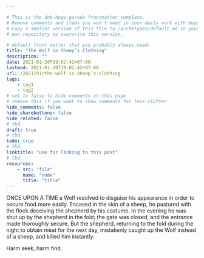 ```yaml
---

# This is the dnb-hugo-garuda frontmatter template. 
# Remove comments and items you won't need in your daily work with Hugo.
# Copy a smaller version of this file to /archetypes/default.md in your
# own repository to overwrite this version.

# default front matter that you probably always need:
title: "The Wolf in Sheep’s Clothing"
description: ""
date: 2021-01-20T19:02:42+07:00
lastmod: 2021-01-20T19:02:42+07:00
url: /2021/01/the-wolf-in-sheep’s-clothing
tags:
    - tag1
    - tag2
# set to false to hide comments on this page
# remove this if you want to show comments for less clutter
hide_comments: false
hide_sharebuttons: false
hide_related: false
# tbd.
draft: true
# tbd.
todo: true
# tbd.
linktitle: "use for linking to this post"
# tbd.
resources:
    - src: "file"
      name: "name"
      title: "title"
---
```

ONCE UPON A TIME a Wolf resolved to disguise his appearance in order to secure food more easily. Encased in the skin of a sheep, he pastured with the flock deceiving the shepherd by his costume. In the evening he was shut up by the shepherd in the fold; the gate was closed, and the entrance made thoroughly secure. But the shepherd, returning to the fold during the night to obtain meat for the next day, mistakenly caught up the Wolf instead of a sheep, and killed him instantly.

Harm seek, harm find.


